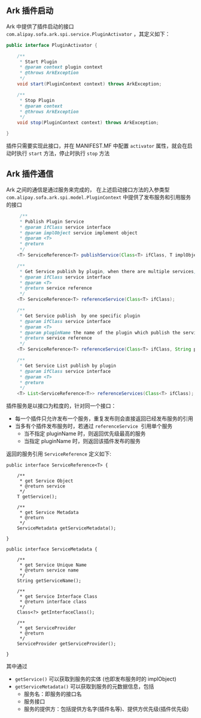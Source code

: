 ## Ark 插件启动

Ark 中提供了插件启动的接口 `com.alipay.sofa.ark.spi.service.PluginActivator`  ，其定义如下：

```java
public interface PluginActivator {

    /**
     * Start Plugin
     * @param context plugin context
     * @throws ArkException
     */
    void start(PluginContext context) throws ArkException;

    /**
     * Stop Plugin
     * @param context
     * @throws ArkException
     */
    void stop(PluginContext context) throws ArkException;

}
```

插件只需要实现此接口，并在 MANIFEST.MF 中配置 `activator` 属性，就会在启动时执行 `start` 方法，停止时执行 `stop` 方法

## Ark 插件通信

Ark 之间的通信是通过服务来完成的， 在上述启动接口方法的入参类型 `com.alipay.sofa.ark.spi.model.PluginContext` 中提供了发布服务和引用服务的接口

```java
     /**
     * Publish Plugin Service
     * @param ifClass service interface
     * @param implObject service implement object
     * @param <T>
     * @return
     */
    <T> ServiceReference<T> publishService(Class<T> ifClass, T implObject);

    /**
     * Get Service publish by plugin, when there are multiple services, return the highest priority plugin service
     * @param ifClass service interface
     * @param <T>
     * @return service reference
     */
    <T> ServiceReference<T> referenceService(Class<T> ifClass);

    /**
     * Get Service publish  by one specific plugin
     * @param ifClass service interface
     * @param <T>
     * @param pluginName the name of the plugin which publish the service
     * @return service reference
     */
    <T> ServiceReference<T> referenceService(Class<T> ifClass, String pluginName);

    /**
     * Get Service List publish by plugin
     * @param ifClass service interface
     * @param <T>
     * @return
     */
    <T> List<ServiceReference<T>> referenceServices(Class<T> ifClass);
```

插件服务是以接口为粒度的，针对同一个接口：
* 每一个插件只允许发布一个服务，重复发布则会直接返回已经发布服务的引用
* 当多有个插件发布服务时，若通过 `referenceService`  引用单个服务
  * 当不指定 pluginName 时，则返回优先级最高的服务
  * 当指定 pluginName 时，则返回该插件发布的服务


返回的服务引用 `ServiceReference` 定义如下:

```plain
public interface ServiceReference<T> {

    /**
     * get Service Object
     * @return service
     */
    T getService();

    /**
     * get Service Metadata
     * @return
     */
    ServiceMetadata getServiceMetadata();

}

public interface ServiceMetadata {

    /**
     * get Service Unique Name
     * @return service name
     */
    String getServiceName();

    /**
     * get Service Interface Class
     * @return interface class
     */
    Class<?> getInterfaceClass();

    /**
     * get ServiceProvider
     * @return
     */
    ServiceProvider getServiceProvider();

}
```

其中通过
* `getService()` 可以获取到服务的实体 (也即发布服务时的 implObject)
* `getServiceMetadata()` 可以获取到服务的元数据信息，包括
  * 服务名：即服务的接口名
  * 服务接口
  * 服务的提供方：包括提供方名字(插件名等)、提供方优先级(插件优先级)


